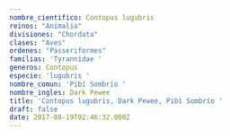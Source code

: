 ```yaml
---
nombre_cientifico: Contopus lugubris
reinos: "Animalia"
divisiones: "Chordata"
clases: "Aves"
ordenes: "Passeriformes"
familias: 'Tyrannidae '
generos: Contopus
especie: 'lugubris '
nombre_comun: 'Pibí Sombrío '
nombre_ingles: Dark Pewee
title: 'Contopus lugubris, Dark Pewee, Pibí Sombrío '
draft: false
date: 2017-08-19T02:46:32.000Z
---
```


